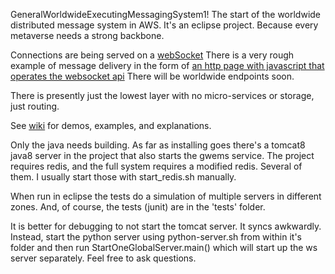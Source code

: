 GeneralWorldwideExecutingMessagingSystem1!
The start of the worldwide distributed message system in AWS. It's an eclipse project. 
Because every metaverse needs a strong backbone. 

Connections are being served on a [webSocket](ws://go3here.com:8081/) There is a very rough example of message delivery in the form of [an http page with javascript that operates the websocket api]( http://go2here.com) There will be worldwide endpoints soon. 

There is presently just the lowest layer with no micro-services or storage, just routing. 

See [wiki](https://github.com/awootton/GeneralWorldwideExecutingMessagingSystem1/wiki) for demos, examples, and explanations.  

Only the java needs building. As far as installing goes there's a tomcat8 java8 server in the project that also starts the gwems service. The project requires redis, and the full system requires a modified redis. Several of them. I usually start those with start_redis.sh manually.

When run in eclipse the tests do a simulation of multiple servers in different zones. And, of course, the tests (junit) are in the 'tests' folder. 

It is better for debugging to not start the tomcat server. It syncs awkwardly. Instead, start the python server using python-server.sh 
from within it's folder and then run StartOneGlobalServer.main() which will start up the ws server separately. Feel free to ask questions. 


